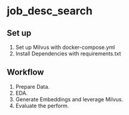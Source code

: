 # job_desc_search

## Set up
1. Set up Milvus with docker-compose.yml
2. Install Dependencies with requirements.txt

## Workflow
1. Prepare Data.
2. EDA.
3. Generate Embeddings and leverage Milvus.
4. Evaluate the perform.
